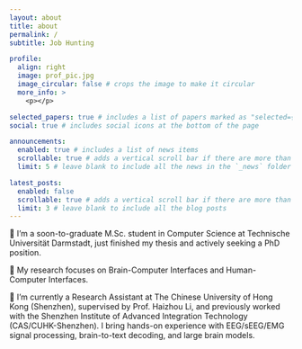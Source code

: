 ```yaml
---
layout: about
title: about
permalink: /
subtitle: Job Hunting

profile:
  align: right
  image: prof_pic.jpg
  image_circular: false # crops the image to make it circular
  more_info: >
    <p></p>

selected_papers: true # includes a list of papers marked as "selected={true}"
social: true # includes social icons at the bottom of the page

announcements:
  enabled: true # includes a list of news items
  scrollable: true # adds a vertical scroll bar if there are more than 3 news items
  limit: 5 # leave blank to include all the news in the `_news` folder

latest_posts:
  enabled: false
  scrollable: true # adds a vertical scroll bar if there are more than 3 new posts items
  limit: 3 # leave blank to include all the blog posts
---
```


📖 I’m a soon-to-graduate M.Sc. student in Computer Science at Technische Universität Darmstadt, just finished my thesis and actively seeking a PhD position. 

🧠 My research focuses on Brain-Computer Interfaces and Human-Computer Interfaces.

🚀 I’m currently a Research Assistant at The Chinese University of Hong Kong (Shenzhen), supervised by Prof. Haizhou Li, and previously worked with the Shenzhen Institute of Advanced Integration Technology (CAS/CUHK-Shenzhen). I bring hands-on experience with EEG/sEEG/EMG signal processing, brain-to-text decoding, and large brain models.
